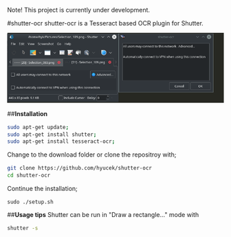 Note! This project is currently under development.

#shutter-ocr
shutter-ocr is a Tesseract based OCR plugin for Shutter. 

![Alt text](img/sc01.png "Screenshot")

##**Installation**
```bash
sudo apt-get update;
sudo apt-get install shutter;
sudo apt-get install tesseract-ocr;

```

Change to the download folder or clone the repositroy with;
```bash
git clone https://github.com/hyucek/shutter-ocr
cd shutter-ocr
```

Continue the installation;
```
sudo ./setup.sh 
```

##**Usage tips**
Shutter can be run in "Draw a rectangle..." mode with 
```bash
shutter -s
```
